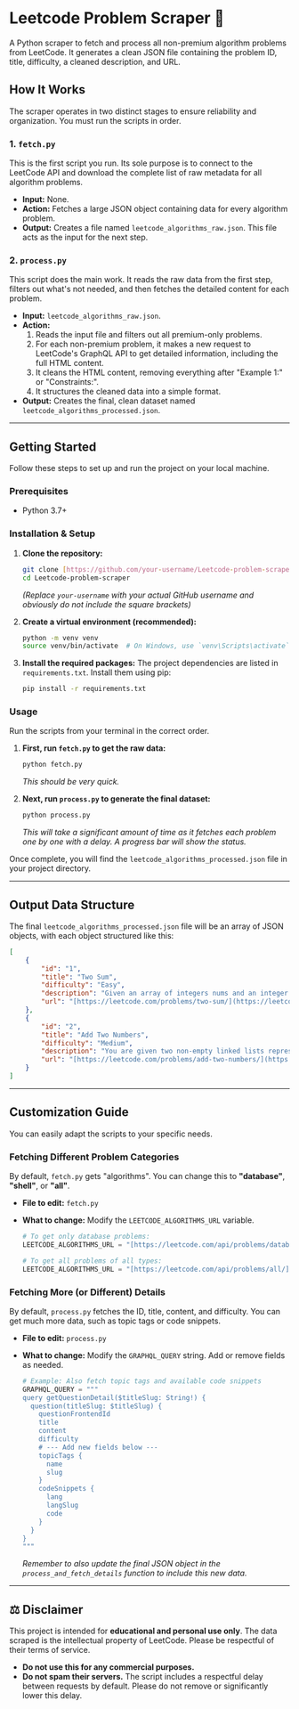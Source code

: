 # Leetcode Problem Scraper 🚀

A Python scraper to fetch and process all non-premium algorithm problems from LeetCode. It generates a clean JSON file containing the problem ID, title, difficulty, a cleaned description, and URL.


## How It Works

The scraper operates in two distinct stages to ensure reliability and organization. You must run the scripts in order.

### 1. `fetch.py`
This is the first script you run. Its sole purpose is to connect to the LeetCode API and download the complete list of raw metadata for all algorithm problems.

-   **Input:** None.
-   **Action:** Fetches a large JSON object containing data for every algorithm problem.
-   **Output:** Creates a file named `leetcode_algorithms_raw.json`. This file acts as the input for the next step.

### 2. `process.py`
This script does the main work. It reads the raw data from the first step, filters out what's not needed, and then fetches the detailed content for each problem.

-   **Input:** `leetcode_algorithms_raw.json`.
-   **Action:**
    1.  Reads the input file and filters out all premium-only problems.
    2.  For each non-premium problem, it makes a new request to LeetCode's GraphQL API to get detailed information, including the full HTML content.
    3.  It cleans the HTML content, removing everything after "Example 1:" or "Constraints:".
    4.  It structures the cleaned data into a simple format.
-   **Output:** Creates the final, clean dataset named `leetcode_algorithms_processed.json`.

---

## Getting Started

Follow these steps to set up and run the project on your local machine.

### Prerequisites

-   Python 3.7+

### Installation & Setup

1.  **Clone the repository:**
    ```bash
    git clone [https://github.com/your-username/Leetcode-problem-scraper.git]
    cd Leetcode-problem-scraper
    ```
    *(Replace `your-username` with your actual GitHub username and obviously do  not include the square brackets)*

2.  **Create a virtual environment (recommended):**
    ```bash
    python -m venv venv
    source venv/bin/activate  # On Windows, use `venv\Scripts\activate`
    ```

3.  **Install the required packages:**
    The project dependencies are listed in `requirements.txt`. Install them using pip:
    ```bash
    pip install -r requirements.txt
    ```

### Usage

Run the scripts from your terminal in the correct order.

1.  **First, run `fetch.py` to get the raw data:**
    ```bash
    python fetch.py
    ```
    *This should be very quick.*

2.  **Next, run `process.py` to generate the final dataset:**
    ```bash
    python process.py
    ```
    *This will take a significant amount of time as it fetches each problem one by one with a delay. A progress bar will show the status.*

Once complete, you will find the `leetcode_algorithms_processed.json` file in your project directory.

---

## Output Data Structure

The final `leetcode_algorithms_processed.json` file will be an array of JSON objects, with each object structured like this:

```json
[
    {
        "id": "1",
        "title": "Two Sum",
        "difficulty": "Easy",
        "description": "Given an array of integers nums and an integer target, return indices of the two numbers such that they add up to target. You may assume that each input would have exactly one solution, and you may not use the same element twice. You can return the answer in any order.",
        "url": "[https://leetcode.com/problems/two-sum/](https://leetcode.com/problems/two-sum/)"
    },
    {
        "id": "2",
        "title": "Add Two Numbers",
        "difficulty": "Medium",
        "description": "You are given two non-empty linked lists representing two non-negative integers. The digits are stored in reverse order, and each of their nodes contains a single digit. Add the two numbers and return the sum as a linked list. You may assume the two numbers do not contain any leading zero, except the number 0 itself.",
        "url": "[https://leetcode.com/problems/add-two-numbers/](https://leetcode.com/problems/add-two-numbers/)"
    }
]
```

---

## Customization Guide

You can easily adapt the scripts to your specific needs.

### Fetching Different Problem Categories

By default, `fetch.py` gets "algorithms". You can change this to **"database"**, **"shell"**, or **"all"**.

-   **File to edit:** `fetch.py`
-   **What to change:** Modify the `LEETCODE_ALGORITHMS_URL` variable.

    ```python
    # To get only database problems:
    LEETCODE_ALGORITHMS_URL = "[https://leetcode.com/api/problems/database/](https://leetcode.com/api/problems/database/)"

    # To get all problems of all types:
    LEETCODE_ALGORITHMS_URL = "[https://leetcode.com/api/problems/all/](https://leetcode.com/api/problems/all/)"
    ```

### Fetching More (or Different) Details

By default, `process.py` fetches the ID, title, content, and difficulty. You can get much more data, such as topic tags or code snippets.

-   **File to edit:** `process.py`
-   **What to change:** Modify the `GRAPHQL_QUERY` string. Add or remove fields as needed.

    ```python
    # Example: Also fetch topic tags and available code snippets
    GRAPHQL_QUERY = """
    query getQuestionDetail($titleSlug: String!) {
      question(titleSlug: $titleSlug) {
        questionFrontendId
        title
        content
        difficulty
        # --- Add new fields below ---
        topicTags {
          name
          slug
        }
        codeSnippets {
          lang
          langSlug
          code
        }
      }
    }
    """
    ```
    *Remember to also update the final JSON object in the `process_and_fetch_details` function to include this new data.*

---

## ⚖️ Disclaimer

This project is intended for **educational and personal use only**. The data scraped is the intellectual property of LeetCode. Please be respectful of their terms of service.

-   **Do not use this for any commercial purposes.**
-   **Do not spam their servers.** The script includes a respectful delay between requests by default. Please do not remove or significantly lower this delay.
